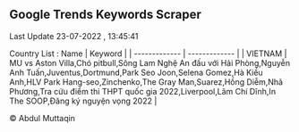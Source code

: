 

## Google Trends Keywords Scraper 
 
Last Update 23-07-2022 , 13:45:41

Country List :
 Name  | Keyword |
| ------------- | ------------- |
| VIETNAM | MU vs Aston Villa,Chó pitbull,Sông Lam Nghệ An đấu với Hải Phòng,Nguyễn Anh Tuấn,Juventus,Dortmund,Park Seo Joon,Selena Gomez,Hà Kiều Anh,HLV Park Hang-seo,Zinchenko,The Gray Man,Suarez,Hồng Diễm,Nhã Phương,Tra cứu điểm thi THPT quốc gia 2022,Liverpool,Lâm Chí Dĩnh,In The SOOP,Đăng ký nguyện vọng 2022 |



© Abdul Muttaqin 
